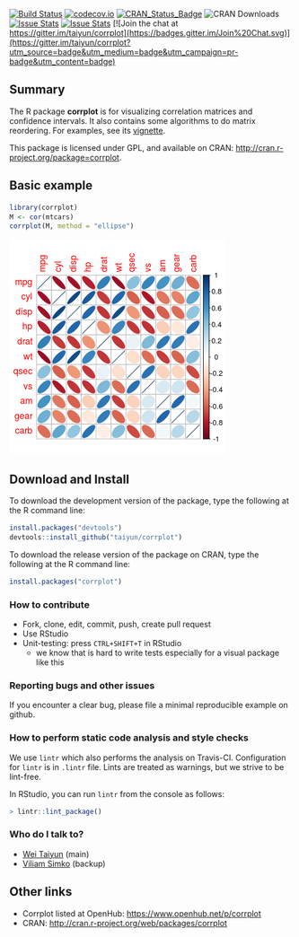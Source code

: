 [![Build Status](https://travis-ci.org/taiyun/corrplot.svg)](https://travis-ci.org/taiyun/corrplot)
[![codecov.io](https://codecov.io/github/taiyun/corrplot/coverage.svg?branch=master)](https://codecov.io/github/taiyun/corrplot?branch=master)
[![CRAN_Status_Badge](http://www.r-pkg.org/badges/version/corrplot)](http://cran.r-project.org/package=corrplot)
![CRAN Downloads](http://cranlogs.r-pkg.org/badges/corrplot)
[![Issue Stats](http://issuestats.com/github/taiyun/corrplot/badge/pr)](http://issuestats.com/github/taiyun/corrplot)
[![Issue Stats](http://issuestats.com/github/taiyun/corrplot/badge/issue)](http://issuestats.com/github/taiyun/corrplot)
[![Join the chat at https://gitter.im/taiyun/corrplot](https://badges.gitter.im/Join%20Chat.svg)](https://gitter.im/taiyun/corrplot?utm_source=badge&utm_medium=badge&utm_campaign=pr-badge&utm_content=badge)

## Summary
The R package **corrplot** is for visualizing correlation matrices and
confidence intervals. It also contains some algorithms to do matrix
reordering. For examples, see its
[vignette](http://cran.r-project.org/web/packages/corrplot/vignettes/corrplot-intro.html).

This package is licensed under GPL, and available on CRAN:
<http://cran.r-project.org/package=corrplot>.

## Basic example
```r
library(corrplot)
M <- cor(mtcars)
corrplot(M, method = "ellipse")
```
![Basic example](vignettes/README-basic-corr-matrix-1.png)

## Download and Install
To download the development version of the package, type the following at the R command line:
```r
install.packages("devtools")
devtools::install_github("taiyun/corrplot")
```

To download the release version of the package on CRAN, type the following at the R command line:
```r
install.packages("corrplot")
```

### How to contribute
- Fork, clone, edit, commit, push, create pull request
- Use RStudio
- Unit-testing: press `CTRL+SHIFT+T` in RStudio
  - we know that is hard to write tests especially for a visual package like this

### Reporting bugs and other issues
If you encounter a clear bug, please file a minimal reproducible example on github.

### How to perform static code analysis and style checks
We use `lintr` which also performs the analysis on Travis-CI.
Configuration for `lintr` is in `.lintr` file.
Lints are treated as warnings, but we strive to be lint-free.

In RStudio, you can run `lintr` from the console as follows:
```r
> lintr::lint_package()
```

### Who do I talk to? ###
- [Wei Taiyun](https://github.com/taiyun) (main)
- [Viliam Simko](https://github.com/vsimko) (backup)

## Other links
- Corrplot listed at OpenHub: https://www.openhub.net/p/corrplot
- CRAN: http://cran.r-project.org/web/packages/corrplot

